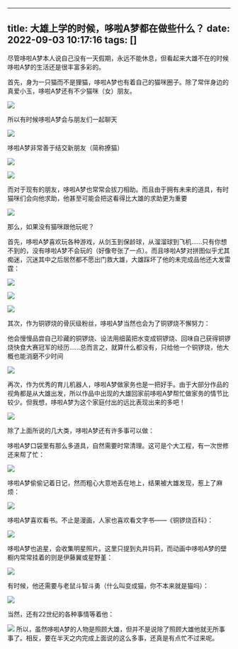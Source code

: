 
---
title: 大雄上学的时候，哆啦A梦都在做些什么？
date: 2022-09-03 10:17:16
tags: []
---


尽管哆啦A梦本人说自己没有一天假期，永远不能休息，但看起来大雄不在的时候哆啦A梦的生活还是很丰富多彩的。

首先，身为一只猫而不是狸猫，哆啦A梦也有着自己的猫咪圈子。除了常伴身边的真爱小玉，哆啦A梦还有不少猫咪（女）朋友。

![](https://pica.zhimg.com/80/v2-e86ab48058b618e3414888d2c02f630a_1440w.jpg?source=c8b7c179)

所以有时候哆啦A梦会与朋友们一起聊天

![](https://pic1.zhimg.com/80/v2-a881dc24db8b79ce36fac50a8f9f945e_1440w.jpg?source=c8b7c179)

哆啦A梦非常善于结交新朋友（简称撩猫）

![](https://pica.zhimg.com/80/v2-e4f1c4dbddbaeabcb15370d566fe9e49_1440w.jpg?source=c8b7c179)

![](https://pic3.zhimg.com/80/v2-f8bd359e0a7e2f460158378c9692aeac_1440w.jpg?source=c8b7c179)

而对于现有的朋友，哆啦A梦也常常会拔刀相助。而且由于拥有未来的道具，有时猫咪们会向他求助，他甚至可能会把这看得比大雄的求助更为重要

![](https://pic2.zhimg.com/80/v2-33c614441fed3fefadde76b42ecd3536_1440w.jpg?source=c8b7c179)

那么，如果没有猫咪跟他玩呢？

  

首先，哆啦A梦喜欢玩各种游戏，从剑玉到保龄球，从溜溜球到飞机……只有你想不到的，没有哆啦A梦不会玩的（好像夸张了一点）。而且哆啦A梦对拼图似乎尤其痴迷，沉迷其中之后居然都不愿出门救大雄，大雄踩坏了他的未完成品他还大发雷霆：

![](https://pica.zhimg.com/80/v2-b5166dd6421d1d7d6b8d6c2f316a4e43_1440w.jpg?source=c8b7c179)

![](https://pic1.zhimg.com/80/v2-ed79870cbb7a825a321389abdfeaf9c0_1440w.jpg?source=c8b7c179)

![](https://pica.zhimg.com/80/v2-9cd82e1a976a8d809aaf06250194b9fa_1440w.jpg?source=c8b7c179)

其次，作为铜锣烧的骨灰级粉丝，哆啦A梦当然也会为了铜锣烧不懈努力：

他会慢慢品尝自己珍藏的铜锣烧、设法用细菌把水变成铜锣烧、回味自己获得铜锣烧快食大赛冠军的经历……总而言之，就算什么都没有，只给他一个铜锣烧，他大概也能消磨不少时间

![](https://pic1.zhimg.com/80/v2-68ec29e718a43a6db6d5d34028af3001_1440w.jpg?source=c8b7c179)

再次，作为优秀的育儿机器人，哆啦A梦做家务也是一把好手。由于大部分作品的视角都是从大雄出发，所以作品中出现的大雄回家前哆啦A梦帮忙做家务的情节比较少。但我想，哆啦A梦为这个家庭付出的远比表现出来的多吧！

![](https://pic1.zhimg.com/80/v2-15bc3334c03f7dd32ce7d5b9035de7e8_1440w.jpg?source=c8b7c179)

除了上面所说的几大类，哆啦A梦还有许多事可以做：
</br>

哆啦A梦口袋里有那么多道具，自然需要时常清理。这可是个大工程，有一次世修还来帮了忙：

![](https://pic1.zhimg.com/80/v2-2da004c8bcf0d10e675459ee247e87d4_1440w.jpg?source=c8b7c179)

哆啦A梦偷偷记着日记，然而粗心大意地丢在地上，结果被大雄发现，惹上了麻烦：

![](https://picx.zhimg.com/80/v2-c2dc430db16643977565cd56f5eeaef6_1440w.jpg?source=c8b7c179)

哆啦A梦喜欢看书。不止是漫画，人家也喜欢看文字书——《铜锣烧百科》：

![](https://pic1.zhimg.com/80/v2-51d6eaf8f2a4558f1afba99dbc177eda_1440w.jpg?source=c8b7c179)

哆啦A梦也追星，会收集明星照片。这里只提到丸井玛莉，而动画中哆啦A梦的壁橱内常常挂着的则是伊藤翼或星野堇：

![](https://pic2.zhimg.com/80/v2-ac8dcc28cdba711bead8d2e22e9aedcf_1440w.jpg?source=c8b7c179)

有时候，他还需要与老鼠斗智斗勇（什么叫变成猫，你不本来就是猫吗）：

![](https://picx.zhimg.com/80/v2-2d1009c1dffb960feea27c1a05f5e7be_1440w.jpg?source=c8b7c179)

当然，还有22世纪的各种事情等着他：

![](https://picx.zhimg.com/80/v2-d114e8561839a76bb4547d80a1423771_1440w.jpg?source=c8b7c179)
所以，虽然哆啦A梦的人物是照顾大雄，但并不是说除了照顾大雄他就无所事事了。相反，要在半天之内完成上面说的这么多事，还真是有点忙不过来呢。